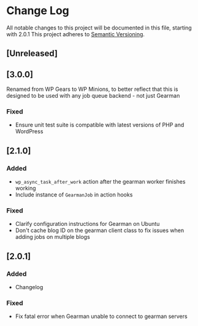 # Change Log
All notable changes to this project will be documented in this file, starting with 2.0.1
This project adheres to [Semantic Versioning](http://semver.org/).

## [Unreleased]

## [3.0.0]
Renamed from WP Gears to WP Minions, to better reflect that this is designed to be used with any job queue backend - not just Gearman

### Fixed
- Ensure unit test suite is compatible with latest versions of PHP and WordPress

## [2.1.0]
### Added
- `wp_async_task_after_work` action after the gearman worker finishes working
- Include instance of `GearmanJob` in action hooks

### Fixed
- Clarify configuration instructions for Gearman on Ubuntu
- Don't cache blog ID on the gearman client class to fix issues when adding jobs on multiple blogs

## [2.0.1]
### Added
- Changelog

### Fixed
- Fix fatal error when Gearman unable to connect to gearman servers
